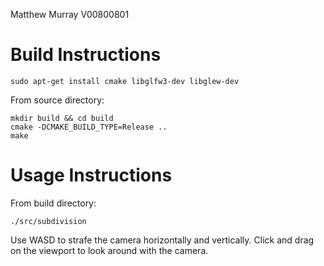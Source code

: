 Matthew Murray
V00800801

Build Instructions
==================

    sudo apt-get install cmake libglfw3-dev libglew-dev

From source directory:

    mkdir build && cd build
    cmake -DCMAKE_BUILD_TYPE=Release ..
    make

Usage Instructions
==================
From build directory:

    ./src/subdivision

Use WASD to strafe the camera horizontally and vertically. Click and drag on the viewport to look around with the camera.
